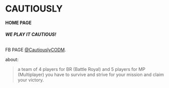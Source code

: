 # **CAUTIOUSLY**

**HOME PAGE**

###### **WE PLAY IT CAUTIOUS!**

FB PAGE [@CautiouslyCODM](https://cautiouslyy.github.io/).

about:
> a team of 4 players for BR (Battle Royal) and 5 players for MP (Multiplayer) you have to survive and strive for your mission and claim your victory.
